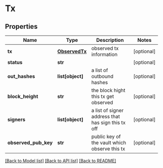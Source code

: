 # Tx

## Properties
Name | Type | Description | Notes
------------ | ------------- | ------------- | -------------
**tx** | [**ObservedTx**](ObservedTx.md) | observed tx information | [optional] 
**status** | **str** |  | [optional] 
**out_hashes** | **list[object]** | a list of outbound hashes | [optional] 
**block_height** | **str** | the block hight this tx get observed | [optional] 
**signers** | **list[object]** | a list of signer address that has sign this tx off | [optional] 
**observed_pub_key** | **str** | public key of the vault which observe this tx | [optional] 

[[Back to Model list]](../README.md#documentation-for-models) [[Back to API list]](../README.md#documentation-for-api-endpoints) [[Back to README]](../README.md)


